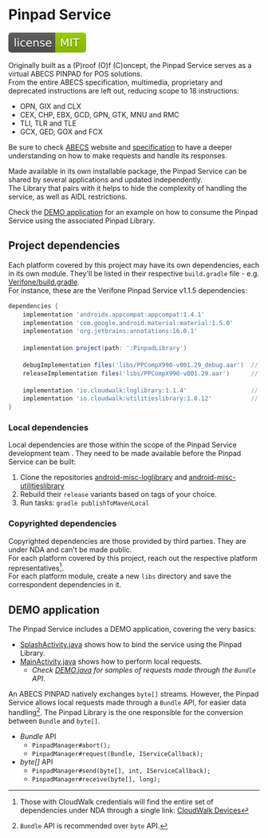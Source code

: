# Pinpad Service

<img src="SHIELD.svg"/><br/>

Originally built as a (P)roof (O)f (C)oncept, the Pinpad Service serves as a
virtual ABECS PINPAD for POS solutions.  
From the entire ABECS specification, multimedia, proprietary and deprecated
instructions are left out, reducing scope to 18 instructions:  

- OPN, GIX and CLX
- CEX, CHP, EBX, GCD, GPN, GTK, MNU and RMC
- TLI, TLR and TLE
- GCX, GED, GOX and FCX

Be sure to check [ABECS](https://www.abecs.org.br/) website and
[specification](https://www.abecs.org.br/certificacao-funcional-dos-pinpads) to
have a deeper understanding on how to make requests and handle its responses.  

Made available in its own installable package, the Pinpad Service can be shared
by several applications and updated independently.  
The Library that pairs with it helps to hide the complexity of handling the
service, as well as AIDL restrictions.  

Check the [DEMO application](#demo-application) for an example on how to
consume the Pinpad Service using the associated Pinpad Library.  

## Project dependencies

Each platform covered by this project may have its own dependencies, each in
its own module. They'll be listed in their respective `build.gradle` file -
e.g. [Verifone/build.gradle](VerifoneService/build.gradle).  
For instance, these are the Verifone Pinpad Service v1.1.5 dependencies:  

```build.gradle
dependencies {
    implementation 'androidx.appcompat:appcompat:1.4.1'
    implementation 'com.google.android.material:material:1.5.0'
    implementation 'org.jetbrains:annotations:16.0.1'

    implementation project(path: ':PinpadLibrary')

    debugImplementation files('libs/PPCompX990-v001.29_debug.aar')  // copyrighted dependency
    releaseImplementation files('libs/PPCompX990-v001.29.aar')      // copyrighted dependency

    implementation 'io.cloudwalk:loglibrary:1.1.4'                  // local dependency
    implementation 'io.cloudwalk:utilitieslibrary:1.0.12'           // local dependency
}
```

### Local dependencies

Local dependencies are those within the scope of the Pinpad Service development
team . They need to be made available before the Pinpad Service can be built:  

1. Clone the repositories
   [android-misc-loglibrary](https://github.com/mauriciospinardi/android-misc-loglibrary)
   and [android-misc-utilitieslibrary](https://github.com/mauriciospinardi/android-misc-utilitieslibrary)
2. Rebuild their `release` variants based on tags of your choice.
3. Run tasks: `gradle publishToMavenLocal`

### Copyrighted dependencies

Copyrighted dependencies are those provided by third parties. They are under
NDA and can't be made public.  
For each platform covered by this project, reach out the respective platform
representatives[^1].  
For each platform module, create a new `libs` directory and save the
correspondent dependencies in it.

[^1]: Those with CloudWalk credentials will find the entire set of dependencies
under NDA through a single link:
[CloudWalk Devices](https://drive.google.com/drive/folders/1KX-WcBStMcyAN9CY-LTCBJ9zlkAlfEVA)

## DEMO application

The Pinpad Service includes a DEMO application, covering the very basics:  

- [SplashActivity.java](DEMO/src/main/java/io/cloudwalk/pos/demo/presentation/SplashActivity.java)
  shows how to bind the service using the Pinpad Library.
- [MainActivity.java](DEMO/src/main/java/io/cloudwalk/pos/demo/presentation/MainActivity.java)
  shows how to perform local requests.
  - _Check [DEMO.java](DEMO/src/main/java/io/cloudwalk/pos/demo/DEMO.java) for
    samples of requests made through the `Bundle` API_.

An ABECS PINPAD natively exchanges `byte[]` streams. However, the Pinpad
Service allows local requests made through a `Bundle` API, for easier
data handling[^2]. The Pinpad Library is the one responsible for the conversion
between `Bundle` and `byte[]`.  

[^2]: `Bundle` API is recommended over `byte` API.

- _Bundle_ API
  - `PinpadManager#abort();`
  - `PinpadManager#request(Bundle, IServiceCallback);`
- _byte[]_ API
  - `PinpadManager#send(byte[], int, IServiceCallback);`
  - `PinpadManager#receive(byte[], long);`

